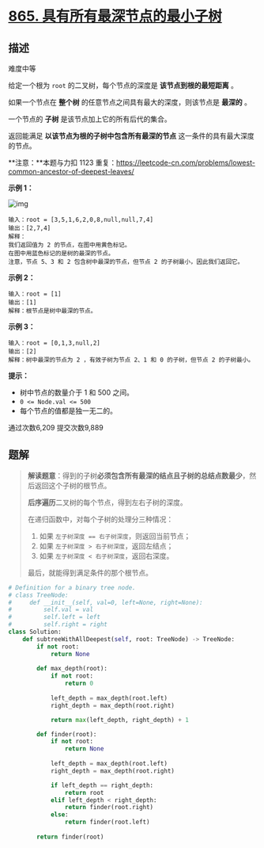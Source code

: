 # [865. 具有所有最深节点的最小子树](https://leetcode-cn.com/problems/smallest-subtree-with-all-the-deepest-nodes/)

## 描述

难度中等

给定一个根为 `root` 的二叉树，每个节点的深度是 **该节点到根的最短距离** 。

如果一个节点在 **整个树** 的任意节点之间具有最大的深度，则该节点是 **最深的** 。

一个节点的 **子树** 是该节点加上它的所有后代的集合。

返回能满足 **以该节点为根的子树中包含所有最深的节点** 这一条件的具有最大深度的节点。

 

**注意：**本题与力扣 1123 重复：https://leetcode-cn.com/problems/lowest-common-ancestor-of-deepest-leaves/

 

**示例 1：**

![img](https://s3-lc-upload.s3.amazonaws.com/uploads/2018/07/01/sketch1.png)

```
输入：root = [3,5,1,6,2,0,8,null,null,7,4]
输出：[2,7,4]
解释：
我们返回值为 2 的节点，在图中用黄色标记。
在图中用蓝色标记的是树的最深的节点。
注意，节点 5、3 和 2 包含树中最深的节点，但节点 2 的子树最小，因此我们返回它。
```

**示例 2：**

```
输入：root = [1]
输出：[1]
解释：根节点是树中最深的节点。
```

**示例 3：**

```
输入：root = [0,1,3,null,2]
输出：[2]
解释：树中最深的节点为 2 ，有效子树为节点 2、1 和 0 的子树，但节点 2 的子树最小。
```

 

**提示：**

- 树中节点的数量介于 1 和 500 之间。
- `0 <= Node.val <= 500`
- 每个节点的值都是独一无二的。

通过次数6,209 提交次数9,889



## 题解

> **解读题意**：得到的子树**必须包含所有最深的结点且子树的总结点数最少**，然后返回这个子树的根节点。
>
> **后序遍历**二叉树的每个节点，得到左右子树的深度。
>
> 在递归函数中，对每个子树的处理分三种情况：
>
> 1. 如果 `左子树深度 == 右子树深度`，则返回当前节点；
> 2. 如果 `左子树深度 > 右子树深度`，返回左结点；
> 3. 如果 `左子树深度 < 右子树深度`，返回右深度。
>
> 最后，就能得到满足条件的那个根节点。

```python
# Definition for a binary tree node.
# class TreeNode:
#     def __init__(self, val=0, left=None, right=None):
#         self.val = val
#         self.left = left
#         self.right = right
class Solution:
    def subtreeWithAllDeepest(self, root: TreeNode) -> TreeNode:
        if not root:
            return None
        
        def max_depth(root):
            if not root:
                return 0
            
            left_depth = max_depth(root.left)
            right_depth = max_depth(root.right)

            return max(left_depth, right_depth) + 1

        def finder(root):
            if not root:
                return None
            
            left_depth = max_depth(root.left)
            right_depth = max_depth(root.right)

            if left_depth == right_depth:
                return root
            elif left_depth < right_depth:
                return finder(root.right)
            else:
                return finder(root.left)
        
        return finder(root)
```